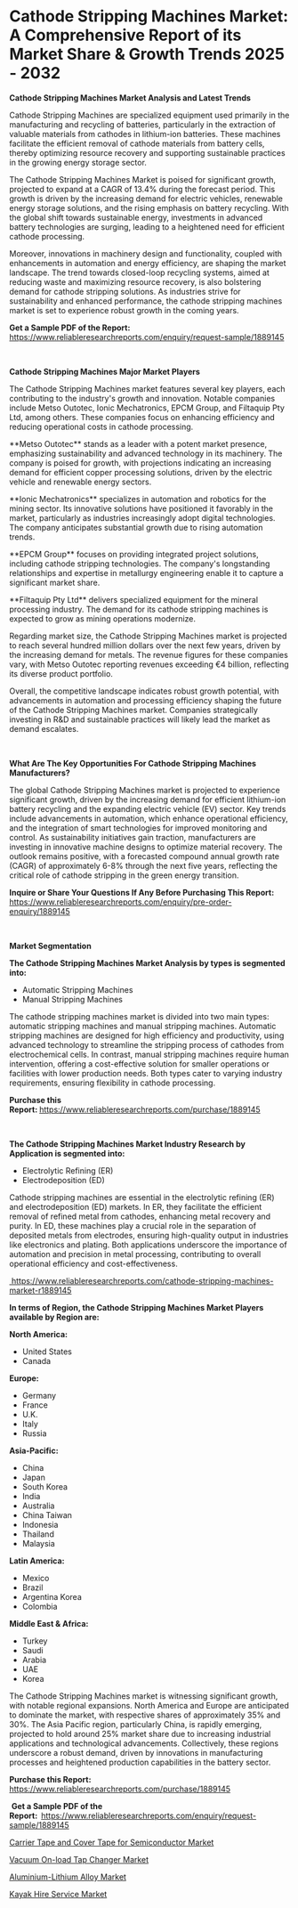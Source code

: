 <p><h1>Cathode Stripping Machines Market: A Comprehensive Report of its Market Share & Growth Trends 2025 - 2032</h1></p><p><strong>Cathode Stripping Machines Market Analysis and Latest Trends</strong></p>
<p><p>Cathode Stripping Machines are specialized equipment used primarily in the manufacturing and recycling of batteries, particularly in the extraction of valuable materials from cathodes in lithium-ion batteries. These machines facilitate the efficient removal of cathode materials from battery cells, thereby optimizing resource recovery and supporting sustainable practices in the growing energy storage sector.</p><p>The Cathode Stripping Machines Market is poised for significant growth, projected to expand at a CAGR of 13.4% during the forecast period. This growth is driven by the increasing demand for electric vehicles, renewable energy storage solutions, and the rising emphasis on battery recycling. With the global shift towards sustainable energy, investments in advanced battery technologies are surging, leading to a heightened need for efficient cathode processing.</p><p>Moreover, innovations in machinery design and functionality, coupled with enhancements in automation and energy efficiency, are shaping the market landscape. The trend towards closed-loop recycling systems, aimed at reducing waste and maximizing resource recovery, is also bolstering demand for cathode stripping solutions. As industries strive for sustainability and enhanced performance, the cathode stripping machines market is set to experience robust growth in the coming years.</p></p>
<p><strong>Get a Sample PDF of the Report:&nbsp;</strong> <a href="https://www.reliableresearchreports.com/enquiry/request-sample/1889145?utm_campaign=12&utm_medium=2&utm_source=Github&utm_content=ia&utm_term=14012025&utm_id=cathode-stripping-machines">https://www.reliableresearchreports.com/enquiry/request-sample/1889145</a></p>
<p>&nbsp;</p>
<p><strong>Cathode Stripping Machines Major Market Players</strong></p>
<p><p>The Cathode Stripping Machines market features several key players, each contributing to the industry's growth and innovation. Notable companies include Metso Outotec, Ionic Mechatronics, EPCM Group, and Filtaquip Pty Ltd, among others. These companies focus on enhancing efficiency and reducing operational costs in cathode processing.</p><p>**Metso Outotec** stands as a leader with a potent market presence, emphasizing sustainability and advanced technology in its machinery. The company is poised for growth, with projections indicating an increasing demand for efficient copper processing solutions, driven by the electric vehicle and renewable energy sectors.</p><p>**Ionic Mechatronics** specializes in automation and robotics for the mining sector. Its innovative solutions have positioned it favorably in the market, particularly as industries increasingly adopt digital technologies. The company anticipates substantial growth due to rising automation trends.</p><p>**EPCM Group** focuses on providing integrated project solutions, including cathode stripping technologies. The company's longstanding relationships and expertise in metallurgy engineering enable it to capture a significant market share.</p><p>**Filtaquip Pty Ltd** delivers specialized equipment for the mineral processing industry. The demand for its cathode stripping machines is expected to grow as mining operations modernize.</p><p>Regarding market size, the Cathode Stripping Machines market is projected to reach several hundred million dollars over the next few years, driven by the increasing demand for metals. The revenue figures for these companies vary, with Metso Outotec reporting revenues exceeding €4 billion, reflecting its diverse product portfolio.</p><p>Overall, the competitive landscape indicates robust growth potential, with advancements in automation and processing efficiency shaping the future of the Cathode Stripping Machines market. Companies strategically investing in R&D and sustainable practices will likely lead the market as demand escalates.</p></p>
<p>&nbsp;</p>
<p><strong>What Are The Key Opportunities For Cathode Stripping Machines Manufacturers?</strong></p>
<p><p>The global Cathode Stripping Machines market is projected to experience significant growth, driven by the increasing demand for efficient lithium-ion battery recycling and the expanding electric vehicle (EV) sector. Key trends include advancements in automation, which enhance operational efficiency, and the integration of smart technologies for improved monitoring and control. As sustainability initiatives gain traction, manufacturers are investing in innovative machine designs to optimize material recovery. The outlook remains positive, with a forecasted compound annual growth rate (CAGR) of approximately 6-8% through the next five years, reflecting the critical role of cathode stripping in the green energy transition.</p></p>
<p><strong>Inquire or Share Your Questions If Any Before Purchasing This Report:</strong> <a href="https://www.reliableresearchreports.com/enquiry/pre-order-enquiry/1889145?utm_campaign=12&utm_medium=2&utm_source=Github&utm_content=ia&utm_term=14012025&utm_id=cathode-stripping-machines">https://www.reliableresearchreports.com/enquiry/pre-order-enquiry/1889145</a></p>
<p>&nbsp;</p>
<p><strong>Market Segmentation</strong></p>
<p><strong>The Cathode Stripping Machines Market Analysis by types is segmented into:</strong></p>
<p><ul><li>Automatic Stripping Machines</li><li>Manual Stripping Machines</li></ul></p>
<p><p>The cathode stripping machines market is divided into two main types: automatic stripping machines and manual stripping machines. Automatic stripping machines are designed for high efficiency and productivity, using advanced technology to streamline the stripping process of cathodes from electrochemical cells. In contrast, manual stripping machines require human intervention, offering a cost-effective solution for smaller operations or facilities with lower production needs. Both types cater to varying industry requirements, ensuring flexibility in cathode processing.</p></p>
<p><strong>Purchase this Report:&nbsp;</strong><a href="https://www.reliableresearchreports.com/purchase/1889145?utm_campaign=12&utm_medium=2&utm_source=Github&utm_content=ia&utm_term=14012025&utm_id=cathode-stripping-machines">https://www.reliableresearchreports.com/purchase/1889145</a></p>
<p>&nbsp;</p>
<p><strong>The Cathode Stripping Machines Market Industry Research by Application is segmented into:</strong></p>
<p><ul><li>Electrolytic Refining (ER)</li><li>Electrodeposition (ED)</li></ul></p>
<p><p>Cathode stripping machines are essential in the electrolytic refining (ER) and electrodeposition (ED) markets. In ER, they facilitate the efficient removal of refined metal from cathodes, enhancing metal recovery and purity. In ED, these machines play a crucial role in the separation of deposited metals from electrodes, ensuring high-quality output in industries like electronics and plating. Both applications underscore the importance of automation and precision in metal processing, contributing to overall operational efficiency and cost-effectiveness.</p></p>
<p><a href="https://www.reliableresearchreports.com/cathode-stripping-machines-market-r1889145?utm_campaign=12&utm_medium=2&utm_source=Github&utm_content=ia&utm_term=14012025&utm_id=cathode-stripping-machines">&nbsp;https://www.reliableresearchreports.com/cathode-stripping-machines-market-r1889145</a></p>
<p><strong>In terms of Region, the Cathode Stripping Machines Market Players available by Region are:</strong></p>
<p>
    <p> <strong> North America: </strong>
        <ul>
            <li>United States</li>
            <li>Canada</li>
        </ul>
        </p> 
    <p> <strong> Europe: </strong>
        <ul>
            <li>Germany</li>
            <li>France</li>
            <li>U.K.</li>
            <li>Italy</li>
            <li>Russia</li>
        </ul>
        </p> 
    <p> <strong> Asia-Pacific: </strong>
        <ul>
            <li>China</li>
            <li>Japan</li>
            <li>South Korea</li>
            <li>India</li>
            <li>Australia</li>
            <li>China Taiwan</li>
            <li>Indonesia</li>
            <li>Thailand</li>
            <li>Malaysia</li>
        </ul>
        </p> 
    <p> <strong> Latin America: </strong>
        <ul>
            <li>Mexico</li>
            <li>Brazil</li>
            <li>Argentina Korea</li>
            <li>Colombia</li>
        </ul>
        </p> 
    <p> <strong> Middle East & Africa: </strong>
        <ul>
            <li>Turkey</li>
            <li>Saudi</li>
            <li>Arabia</li>
            <li>UAE</li>
            <li>Korea</li>
        </ul>
    </p>
    </p>
<p><p>The Cathode Stripping Machines market is witnessing significant growth, with notable regional expansions. North America and Europe are anticipated to dominate the market, with respective shares of approximately 35% and 30%. The Asia Pacific region, particularly China, is rapidly emerging, projected to hold around 25% market share due to increasing industrial applications and technological advancements. Collectively, these regions underscore a robust demand, driven by innovations in manufacturing processes and heightened production capabilities in the battery sector.</p></p>
<p><strong>Purchase this Report: </strong><a href="https://www.reliableresearchreports.com/purchase/1889145?utm_campaign=12&utm_medium=2&utm_source=Github&utm_content=ia&utm_term=14012025&utm_id=cathode-stripping-machines">https://www.reliableresearchreports.com/purchase/1889145</a></p>
<p>&nbsp;<strong>Get a Sample PDF of the Report:&nbsp;&nbsp;</strong><a href="https://www.reliableresearchreports.com/enquiry/request-sample/1889145?utm_campaign=12&utm_medium=2&utm_source=Github&utm_content=ia&utm_term=14012025&utm_id=cathode-stripping-machines">https://www.reliableresearchreports.com/enquiry/request-sample/1889145</a></p>
<p><strong></strong></p>
<p><p><a href="https://github.com/gukenneth26571/Market-Research-Report-List-1/blob/main/carrier-tape-and-cover-tape-for-semiconductor-market.md?utm_campaign=12&utm_medium=2&utm_source=Github&utm_content=ia&utm_term=14012025&utm_id=cathode-stripping-machines">Carrier Tape and Cover Tape for Semiconductor Market</a></p><p><a href="https://github.com/stillsfloria19981/Market-Research-Report-List-1/blob/main/vacuum-on-load-tap-changer-market.md?utm_campaign=12&utm_medium=2&utm_source=Github&utm_content=ia&utm_term=14012025&utm_id=cathode-stripping-machines">Vacuum On-load Tap Changer Market</a></p><p><a href="https://github.com/triattwood9919/Market-Research-Report-List-1/blob/main/aluminium-lithium-alloy-market.md?utm_campaign=12&utm_medium=2&utm_source=Github&utm_content=ia&utm_term=14012025&utm_id=cathode-stripping-machines">Aluminium-Lithium Alloy Market</a></p><p><a href="https://github.com/ChiragRp1/Market-Research-Report-List-7/blob/main/kayak-hire-service-market.md?utm_campaign=12&utm_medium=2&utm_source=Github&utm_content=ia&utm_term=14012025&utm_id=cathode-stripping-machines">Kayak Hire Service Market</a></p></p>
